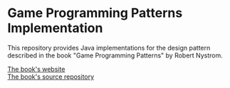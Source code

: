 # Game Programming Patterns Implementation

This repository provides Java implementations for the design pattern described in the book "Game Programming Patterns" by Robert Nystrom.

[The book's website](https://gameprogrammingpatterns.com/)\
[The book's source repository](https://github.com/munificent/game-programming-patterns)
